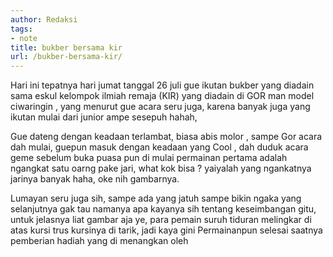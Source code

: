 ```yaml
---
author: Redaksi
tags:
- note
title: bukber bersama kir
url: /bukber-bersama-kir/
---
```


Hari ini tepatnya hari jumat tanggal 26 juli gue ikutan bukber yang diadain sama eskul kelompok ilmiah remaja (KIR) yang diadain di GOR man model ciwaringin , yang menurut gue acara seru juga, karena banyak juga yang ikutan mulai dari junior ampe sesepuh hahah, 
  
Gue dateng dengan keadaan terlambat, biasa abis molor , sampe Gor acara dah mulai, guepun masuk dengan keadaan yang Cool , dah duduk acara geme sebelum buka puasa pun di mulai permainan pertama adalah ngangkat satu oarng pake jari, what kok bisa ? yaiyalah yang ngankatnya jarinya banyak haha, oke nih gambarnya.

Lumayan seru juga sih, sampe ada yang jatuh sampe bikin ngaka yang selanjutnya gak tau namanya apa kayanya sih tentang keseimbangan gitu, untuk jelasnya liat gambar aja ye, para pemain suruh tiduran melingkar di atas kursi trus kursinya di tarik, jadi kaya gini Permainanpun selesai saatnya pemberian hadiah yang di menangkan oleh 